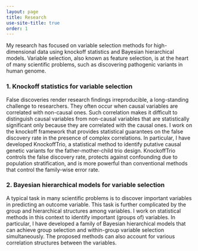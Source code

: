 ```yaml
---
layout: page
title: Research
use-site-title: true
order: 1
---
```


My research has focused on variable selection methods for high-dimensional data using knockoff statistics and Bayesian hierarchical models. Variable selection, also known as feature selection, is at the heart of many scientific problems, such as discovering pathogenic variants in human genome.

### 1. Knockoff statistics for variable selection

False discoveries render research findings irreproducible, a long-standing challenge to researchers. They often occur when causal variables are correlated with non-causal ones. Such correlation makes it difficult to distinguish causal variables from non-causal variables that are statistically significant only because they are correlated with the causal ones. I work on the knockoff framework that provides statistical guarantees on the false discovery rate in the presence of complex correlations. In particular, I have developed KnockoffTrio, a statistical method to identify putative causal genetic variants for the father-mother-child trio design. KnockoffTrio controls the false discovery rate, protects against confounding due to population stratification, and is more powerful than conventional methods that control the family-wise error rate.

### 2. Bayesian hierarchical models for variable selection

A typical task in many scientific problems is to discover important variables in predicting an outcome variable. This task is further complicated by the group and hierarchical structures among variables. I work on statistical methods in this context to identify important (groups of) variables. In particular, I have developed a family of Bayesian hierarchical models that can achieve group selection and within-group variable selection simultaneously. The proposed methods can also account for various correlation structures between the variables. 
